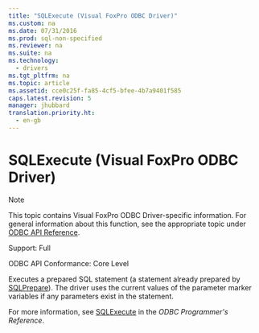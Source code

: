 ```yaml
---
title: "SQLExecute (Visual FoxPro ODBC Driver)"
ms.custom: na
ms.date: 07/31/2016
ms.prod: sql-non-specified
ms.reviewer: na
ms.suite: na
ms.technology: 
  - drivers
ms.tgt_pltfrm: na
ms.topic: article
ms.assetid: cce0c25f-fa85-4cf5-bfee-4b7a9401f585
caps.latest.revision: 5
manager: jhubbard
translation.priority.ht: 
  - en-gb
---
```

# SQLExecute (Visual FoxPro ODBC Driver)
> [!NOTE]  
>  This topic contains Visual FoxPro ODBC Driver-specific information. For general information about this function, see the appropriate topic under [ODBC API Reference](../content/ODBC-API-Reference.md).  
  
 Support: Full  
  
 ODBC API Conformance: Core Level  
  
 Executes a prepared SQL statement (a statement already prepared by [SQLPrepare](../content/SQLPrepare--Visual-FoxPro-ODBC-Driver-.md)). The driver uses the current values of the parameter marker variables if any parameters exist in the statement.  
  
 For more information, see [SQLExecute](../content/SQLExecute-Function.md) in the *ODBC Programmer's Reference*.